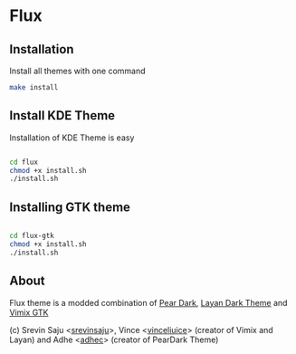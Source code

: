 # Flux

## Installation
Install all themes with one command

```bash
make install
```

## Install KDE Theme
Installation of KDE Theme is easy

```bash

cd flux
chmod +x install.sh
./install.sh

```

## Installing GTK theme

```bash

cd flux-gtk
chmod +x install.sh
./install.sh

```
## About
Flux theme is a modded combination of 
[Pear Dark](https://store.kde.org/p/1313728/), 
[Layan Dark Theme](https://github.com/vinceliuice/Layan-gtk-theme) and 
[Vimix GTK](https://github.com/vinceliuice/vimix-gtk-themes)


(c) 
Srevin Saju <[srevinsaju](https://github.com/srevinsaju)>, 
Vince <[vinceliuice](https://github.com/vinceliuice)> (creator of Vimix and Layan) and 
Adhe <[adhec](https://github.com/adhec)> (creator of PearDark Theme)

